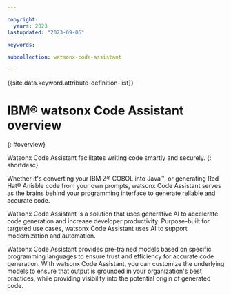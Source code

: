 ```yaml
---

copyright:
  years: 2023
lastupdated: "2023-09-06"

keywords:

subcollection: watsonx-code-assistant

---
```


{{site.data.keyword.attribute-definition-list}}

# IBM&reg; watsonx Code Assistant overview
{: #overview}

Watsonx Code Assistant facilitates writing code smartly and securely.
{: shortdesc}

Whether it's converting your IBM Z&reg; COBOL into Java&trade;, or generating Red Hat&reg; Anisble code from your own prompts, watsonx Code Assistant serves as the brains behind your programming interface to generate reliable and accurate code.

Watsonx Code Assistant is a solution that uses generative AI to accelerate code generation and increase developer productivity. Purpose-built for targeted use cases, watsonx Code Assistant uses AI to support modernization and automation.

Watsonx Code Assistant provides pre-trained models based on specific programming languages to ensure trust and efficiency for accurate code generation. With watsonx Code Assistant, you can customize the underlying models to ensure that output is grounded in your organization's best practices, while providing visibility into the potential origin of generated code.
